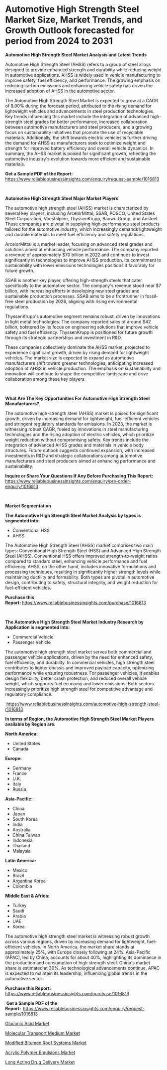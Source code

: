 <p><h1>Automotive High Strength Steel Market Size, Market Trends, and Growth Outlook forecasted for period from 2024 to 2031</h1></p><p><strong>Automotive High Strength Steel Market Analysis and Latest Trends</strong></p>
<p><p>Automotive High Strength Steel (AHSS) refers to a group of steel alloys designed to provide enhanced strength and durability while reducing weight in automotive applications. AHSS is widely used in vehicle manufacturing to improve safety, fuel efficiency, and performance. The growing emphasis on reducing carbon emissions and enhancing vehicle safety has driven the increased adoption of AHSS in the automotive sector.</p><p>The Automotive High Strength Steel Market is expected to grow at a CAGR of 8.00% during the forecast period, attributed to the rising demand for lightweight vehicles and advancements in steel production technologies. Key trends influencing this market include the integration of advanced high-strength steel grades for better performance, increased collaboration between automotive manufacturers and steel producers, and a growing focus on sustainability initiatives that promote the use of recyclable materials. Additionally, the shift towards electric vehicles is further driving the demand for AHSS as manufacturers seek to optimize weight and strength for improved battery efficiency and overall vehicle dynamics. In summary, the AHSS market is poised for significant growth, reflecting the automotive industry's evolution towards more efficient and sustainable materials.</p></p>
<p><strong>Get a Sample PDF of the Report:&nbsp;</strong> <a href="https://www.reliablebusinessinsights.com/enquiry/request-sample/1016813?utm_campaign=1094&utm_medium=2&utm_source=Github&utm_content=ia&utm_term=04112024&utm_id=automotive-high-strength-steel">https://www.reliablebusinessinsights.com/enquiry/request-sample/1016813</a></p>
<p>&nbsp;</p>
<p><strong>Automotive High Strength Steel Major Market Players</strong></p>
<p><p>The automotive high strength steel (AHSS) market is characterized by several key players, including ArcelorMittal, SSAB, POSCO, United States Steel Corporation, Voestalpine, ThyssenKrupp, Baowu Group, and Ansteel. These companies are pivotal in supplying high-performance steel products tailored for the automotive industry, which increasingly demands lightweight and durable materials to meet fuel efficiency and safety regulations.</p><p>ArcelorMittal is a market leader, focusing on advanced steel grades and solutions aimed at enhancing vehicle performance. The company reported a revenue of approximately $70 billion in 2022 and continues to invest significantly in technologies to improve AHSS production. Its commitment to sustainability with lower emissions technologies positions it favorably for future growth.</p><p>SSAB is another key player, offering high-strength steels that cater specifically to the automotive sector. The company's revenue stood near $7 billion, with increasing efforts in developing new steel grades and sustainable production processes. SSAB aims to be a frontrunner in fossil-free steel production by 2026, aligning with rising environmental regulations.</p><p>ThyssenKrupp's automotive segment remains robust, driven by innovations in light metal technologies. The company reported sales of around $42 billion, bolstered by its focus on engineering solutions that improve vehicle safety and fuel efficiency. ThyssenKrupp is positioned for future growth through its strategic partnerships and investment in R&D.</p><p>These companies collectively dominate the AHSS market, projected to experience significant growth, driven by rising demand for lightweight vehicles. The market size is expected to expand as automotive manufacturers shift toward greener technologies, anticipating increased adoption of AHSS in vehicle production. The emphasis on sustainability and innovation will continue to shape the competitive landscape and drive collaboration among these key players.</p></p>
<p>&nbsp;</p>
<p><strong>What Are The Key Opportunities For Automotive High Strength Steel Manufacturers?</strong></p>
<p><p>The automotive high-strength steel (AHSS) market is poised for significant growth, driven by increasing demand for lightweight, fuel-efficient vehicles and stringent regulatory standards for emissions. In 2023, the market is witnessing robust CAGR, fueled by innovations in steel manufacturing technologies and the rising adoption of electric vehicles, which prioritize weight reduction without compromising safety. Key trends include the integration of advanced AHSS grades and materials in vehicle body structures. Future outlook suggests continued expansion, with increased investments in R&D and strategic collaborations among automotive manufacturers and steel producers aimed at enhancing performance and sustainability.</p></p>
<p><strong>Inquire or Share Your Questions If Any Before Purchasing This Report:</strong> <a href="https://www.reliablebusinessinsights.com/enquiry/pre-order-enquiry/1016813?utm_campaign=1094&utm_medium=2&utm_source=Github&utm_content=ia&utm_term=04112024&utm_id=automotive-high-strength-steel">https://www.reliablebusinessinsights.com/enquiry/pre-order-enquiry/1016813</a></p>
<p>&nbsp;</p>
<p><strong>Market Segmentation</strong></p>
<p><strong>The Automotive High Strength Steel Market Analysis by types is segmented into:</strong></p>
<p><ul><li>Conventional HSS</li><li>AHSS</li></ul></p>
<p><p>The Automotive High Strength Steel (AHSS) market comprises two main types: Conventional High Strength Steel (HSS) and Advanced High Strength Steel (AHSS). Conventional HSS offers improved strength-to-weight ratios compared to standard steel, enhancing vehicle performance and fuel efficiency. AHSS, on the other hand, includes innovative formulations and processing techniques, resulting in significantly higher strength levels while maintaining ductility and formability. Both types are pivotal in automotive design, contributing to safety, structural integrity, and weight reduction for fuel-efficient vehicles.</p></p>
<p><strong>Purchase this Report:&nbsp;</strong><a href="https://www.reliablebusinessinsights.com/purchase/1016813?utm_campaign=1094&utm_medium=2&utm_source=Github&utm_content=ia&utm_term=04112024&utm_id=automotive-high-strength-steel">https://www.reliablebusinessinsights.com/purchase/1016813</a></p>
<p>&nbsp;</p>
<p><strong>The Automotive High Strength Steel Market Industry Research by Application is segmented into:</strong></p>
<p><ul><li>Commercial Vehicle</li><li>Passenger Vehicle</li></ul></p>
<p><p>The automotive high strength steel market serves both commercial and passenger vehicle applications, driven by the need for enhanced safety, fuel efficiency, and durability. In commercial vehicles, high strength steel contributes to lighter chassis and improved payload capacity, optimizing performance while ensuring robustness. For passenger vehicles, it enables design flexibility, better crash protection, and reduced overall vehicle weight, which supports fuel economy and lower emissions. Both sectors increasingly prioritize high strength steel for competitive advantage and regulatory compliance.</p></p>
<p><a href="https://www.reliablebusinessinsights.com/automotive-high-strength-steel-r1016813?utm_campaign=1094&utm_medium=2&utm_source=Github&utm_content=ia&utm_term=04112024&utm_id=automotive-high-strength-steel">&nbsp;https://www.reliablebusinessinsights.com/automotive-high-strength-steel-r1016813</a></p>
<p><strong>In terms of Region, the Automotive High Strength Steel Market Players available by Region are:</strong></p>
<p>
    <p> <strong> North America: </strong>
        <ul>
            <li>United States</li>
            <li>Canada</li>
        </ul>
        </p> 
    <p> <strong> Europe: </strong>
        <ul>
            <li>Germany</li>
            <li>France</li>
            <li>U.K.</li>
            <li>Italy</li>
            <li>Russia</li>
        </ul>
        </p> 
    <p> <strong> Asia-Pacific: </strong>
        <ul>
            <li>China</li>
            <li>Japan</li>
            <li>South Korea</li>
            <li>India</li>
            <li>Australia</li>
            <li>China Taiwan</li>
            <li>Indonesia</li>
            <li>Thailand</li>
            <li>Malaysia</li>
        </ul>
        </p> 
    <p> <strong> Latin America: </strong>
        <ul>
            <li>Mexico</li>
            <li>Brazil</li>
            <li>Argentina Korea</li>
            <li>Colombia</li>
        </ul>
        </p> 
    <p> <strong> Middle East & Africa: </strong>
        <ul>
            <li>Turkey</li>
            <li>Saudi</li>
            <li>Arabia</li>
            <li>UAE</li>
            <li>Korea</li>
        </ul>
    </p>
    </p>
<p><p>The automotive high strength steel market is witnessing robust growth across various regions, driven by increasing demand for lightweight, fuel-efficient vehicles. In North America, the market share stands at approximately 25%, with Europe closely following at 24%. Asia-Pacific (APAC), led by China, accounts for about 40%, highlighting its dominance in the production and consumption of high strength steel. China's market share is estimated at 30%. As technological advancements continue, APAC is expected to maintain its leadership, influencing global trends in the automotive sector.</p></p>
<p><strong>Purchase this Report: </strong><a href="https://www.reliablebusinessinsights.com/purchase/1016813?utm_campaign=1094&utm_medium=2&utm_source=Github&utm_content=ia&utm_term=04112024&utm_id=automotive-high-strength-steel">https://www.reliablebusinessinsights.com/purchase/1016813</a></p>
<p>&nbsp;<strong>Get a Sample PDF of the Report:&nbsp;&nbsp;</strong><a href="https://www.reliablebusinessinsights.com/enquiry/request-sample/1016813?utm_campaign=1094&utm_medium=2&utm_source=Github&utm_content=ia&utm_term=04112024&utm_id=automotive-high-strength-steel">https://www.reliablebusinessinsights.com/enquiry/request-sample/1016813</a></p>
<p><strong></strong></p>
<p><p><a href="https://github.com/NathanColeman327/Market-Research-Report-List-1/blob/main/gluconic-acid-market.md?utm_campaign=1094&utm_medium=2&utm_source=Github&utm_content=ia&utm_term=04112024&utm_id=automotive-high-strength-steel">Gluconic Acid Market</a></p><p><a href="https://issuu.com/reportprime-2/docs/molecular-transport-medium-market-s_01edc5d16935ad?utm_campaign=1094&utm_medium=2&utm_source=Github&utm_content=ia&utm_term=04112024&utm_id=automotive-high-strength-steel">Molecular Transport Medium Market</a></p><p><a href="https://medium.com/@lispoageltk/executive-summary-modified-bitumen-roof-systems-market-at-a-glance-the-modified-bitumen-roof-abe1371783bf?utm_campaign=1094&utm_medium=2&utm_source=Github&utm_content=ia&utm_term=04112024&utm_id=automotive-high-strength-steel">Modified Bitumen Roof Systems Market</a></p><p><a href="https://medium.com/@garrickwoo0v/market-pulse-acrylic-polymer-emulsions-market-the-acrylic-polymer-emulsions-market-is-pivotal-in-ebd250999956?utm_campaign=1094&utm_medium=2&utm_source=Github&utm_content=ia&utm_term=04112024&utm_id=automotive-high-strength-steel">Acrylic Polymer Emulsions Market</a></p><p><a href="https://issuu.com/reportprime-2/docs/long-acting-drug-delivery-market-si_1529219d4923f4?utm_campaign=1094&utm_medium=2&utm_source=Github&utm_content=ia&utm_term=04112024&utm_id=automotive-high-strength-steel">Long Acting Drug Delivery Market</a></p></p>